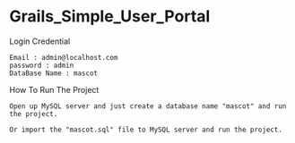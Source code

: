 # Grails_Simple_User_Portal

 Login Credential

    Email : admin@localhost.com
    password : admin
    DataBase Name : mascot
    
 How To Run The Project


    Open up MySQL server and just create a database name "mascot" and run the project.

    Or import the "mascot.sql" file to MySQL server and run the project.
